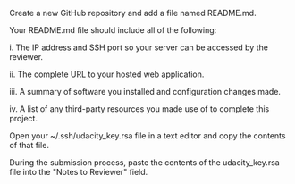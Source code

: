 Create a new GitHub repository and add a file named README.md.

Your README.md file should include all of the following:

i. The IP address and SSH port so your server can be accessed by the reviewer.

ii. The complete URL to your hosted web application.

iii. A summary of software you installed and configuration changes made.

iv. A list of any third-party resources you made use of to complete this project.

Open your ~/.ssh/udacity_key.rsa file in a text editor and copy the contents of that file.

During the submission process, paste the contents of the udacity_key.rsa file into the "Notes to Reviewer" field.

